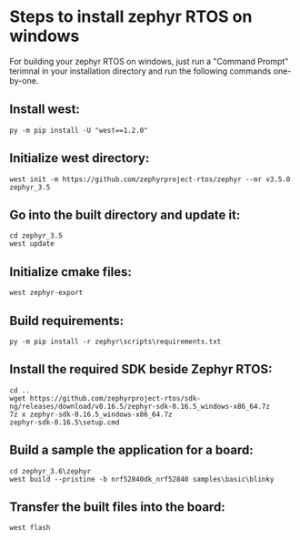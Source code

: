 # Steps to install zephyr RTOS on windows
For building your zephyr RTOS on windows, just run a "Command Prompt" terimnal in your installation directory and run the following commands one-by-one.

## Install west:
```
py -m pip install -U "west==1.2.0"
```

## Initialize west directory:
```
west init -m https://github.com/zephyrproject-rtos/zephyr --mr v3.5.0 zephyr_3.5
```

## Go into the built directory and update it:
```
cd zephyr_3.5
west update
```

## Initialize cmake files:
```
west zephyr-export
```

## Build requirements:
```
py -m pip install -r zephyr\scripts\requirements.txt
```

## Install the required SDK beside Zephyr RTOS:
```
cd ..
wget https://github.com/zephyrproject-rtos/sdk-ng/releases/download/v0.16.5/zephyr-sdk-0.16.5_windows-x86_64.7z
7z x zephyr-sdk-0.16.5_windows-x86_64.7z
zephyr-sdk-0.16.5\setup.cmd
```

## Build a sample the application for a board:
```
cd zephyr_3.6\zephyr
west build --pristine -b nrf52840dk_nrf52840 samples\basic\blinky
```

## Transfer the built files into the board:
```
west flash
```
